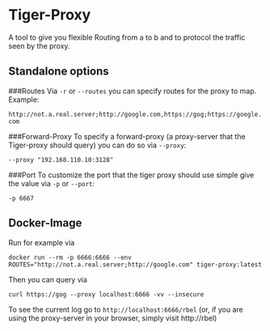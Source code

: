 # Tiger-Proxy

A tool to give you flexible Routing from a to b and to protocol the traffic seen by the proxy.

## Standalone options


###Routes
Via `-r` or `--routes` you can specify routes for the proxy to map.
Example: 

`http://not.a.real.server;http://google.com,https://gog;https://google.com`

###Forward-Proxy
To specify a forward-proxy (a proxy-server that the Tiger-proxy should query) you can do so via `--proxy`:

`--proxy "192.168.110.10:3128"`

###Port
To customize the port that the tiger proxy should use simple give the value via `-p` or `--port`:

`-p 6667`

## Docker-Image

Run for example via 

`docker run --rm -p 6666:6666 --env ROUTES="http://not.a.real.server;http://google.com" tiger-proxy:latest`

Then you can query via 

`curl https://gog --proxy localhost:6666 -vv --insecure`

To see the current log go to `http://localhost:6666/rbel` (or, if you are using the proxy-server in your browser, simply visit http://rbel)
